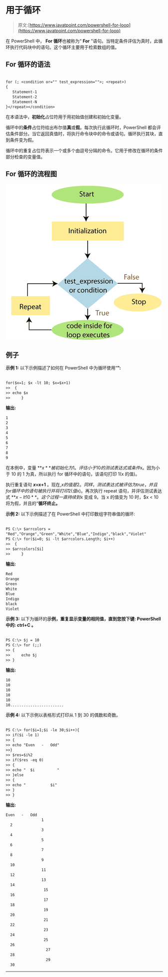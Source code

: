 # 用于循环

> 原文:[https://www.javatpoint.com/powershell-for-loop](https://www.javatpoint.com/powershell-for-loop)

在 PowerShell 中， **For 循环**也被称为“ **For** ”语句。当特定条件评估为真时，此循环执行代码块中的语句。这个循环主要用于检索数组的值。

## For 循环的语法

```

for (; <condition or="" test_expression="">; <repeat>)
{
   Statement-1
   Statement-2
   Statement-N
}</repeat></condition> 
```

在本语法中，**初始化**占位符用于用初始值创建和初始化变量。

循环中的**条件**占位符给出布尔值**真**或**假**。每次执行此循环时，PowerShell 都会评估条件部分。当它返回真值时，将执行命令块中的命令或语句。循环执行其块，直到条件变为假。

循环中的重复占位符表示一个或多个由逗号分隔的命令。它用于修改在循环的条件部分检查的变量值。

## For 循环的流程图

![PowerShell For Loop](img/73374797b6cb9804b3698ab745ac5c29.png)

## 例子

**示例 1:** 以下示例描述了如何在 PowerShell 中为循环使用“**”:**

```

for($x=1; $x -lt 10; $x=$x+1) 
>>  { 
>> echo $x 
>>     }

```

**输出:**

```
1
2
3
4
5
6
7
8
9

```

在本例中，变量 **$x** 被初始化为 1。评估小于 10 的测试表达式或条件$x。因为小于 10 的 1 为真，所以执行 for 循环中的语句，该语句打印 1(x 的值)。

执行重复语句 **$x=$x+1** 。现在,$x 的值是 2。同样，测试表达式被评估为 true，并且 for 循环中的语句被执行并将打印 2(值$x)。再次执行 repeat 语句，并评估测试表达式 **$x -lt 10** 。这个过程一直持续到$x 变成 9。当 x 的值变为 10 时，$x < 10 将为假，并且的“**循环终止。**

**示例 2:** 以下示例描述了在 PowerShell 中打印数组字符串值的循环:

```

PS C:\> $arrcolors = "Red","Orange","Green","White","Blue","Indigo","black","Violet"
PS C:\> for($i=0; $i -lt $arrcolors.Length; $i++) 
>>  { 
>> $arrcolors[$i]
>>     }

```

**输出:**

```
Red
Orange
Green
White
Blue
Indigo
black
Violet

```

**示例 3:** 以下为循环的**示例，重复显示变量的相同值，直到您按下键: **PowerShell** 中的: **ctrl+C** 。**

```

PS C:\> $j = 10
PS C:\> for (;;)
>> {
>>     echo $j
>> }

```

**输出:**

```
10
10
10
10
10
10........................

```

**示例 4:** 以下示例以表格形式打印从 1 到 30 的偶数和奇数。

```

PS C:\> for($i=1;$i -le 30;$i++){
>> if($i -le 1)
>> { 
>> echo "Even   -   Odd"
>>}
>> $res=$i%2
>> if($res -eq 0)
>> {
>> echo "  $i          "
>> }else
>> {
>> echo "           $i"
>> }
>> }

```

**输出:**

```
Even   -   Odd
                1
  2
                3
  4
                5
  6
                7
  8
                9
  10
                11
  12
                13
  14
                 15
  16
                 17
  18
                 19
  20
                 21
  22
                 23
  24
                 25
  26
                  27
  28
                  29
  30

```

* * *